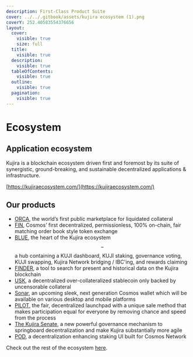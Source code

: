 ```yaml
---
description: First-Class Product Suite
cover: ../../.gitbook/assets/kujira ecosystem (1).png
coverY: 252.40583554376656
layout:
  cover:
    visible: true
    size: full
  title:
    visible: true
  description:
    visible: true
  tableOfContents:
    visible: true
  outline:
    visible: true
  pagination:
    visible: true
---
```


# Ecosystem

## Application ecosystem

Kujira is a blockchain ecosystem driven first and foremost by its suite of synergistic, ground-breaking, and sustainable decentralized applications & infrastructure.

[https://kujiraecosystem.com/](https://kujiraecosystem.com/)

## Our products

* [ORCA](../../dapps-and-infrastructure/orca/), the world’s first public marketplace for liquidated collateral
* [FIN](../../dapps-and-infrastructure/fin/), Cosmos’ first decentralized, permissionless, 100% on-chain, fair matching order book style                                     token exchange&#x20;
* [BLUE](../../dapps-and-infrastructure/blue/), the heart of the Kujira ecosystem$$-$$a hub containing a KUJI dashboard, KUJI staking, governance voting, KUJI swapping, Kujira Network bridging / IBC'ing, and rewards claiming
* [FINDER](../../dapps-and-infrastructure/finder/), a tool to search for present and historical data on the Kujira blockchain
* [USK](../../dapps-and-infrastructure/usk-stablecoin.md), a decentralized over-collateralized stablecoin only backed by uncensorable collateral
* [Sonar](../../dapps-and-infrastructure/kujira-wallet/), an upcoming sleek, next generation Cosmos wallet which will be available on various desktop and mobile platforms
* [PILOT](../../dapps-and-infrastructure/pilot-launchpad.md), the fair, decentralized launchpad with a unique sale method that makes participation equal for everyone by removing chance and speed from the process
* [The Kujira Senate](../../dapps-and-infrastructure/senate.md), a new powerful governance mechanism to springboard decentralization and make Kujira substantially more agile
* [POD](../../dapps-and-infrastructure/pod/), a decentralization enhancing staking UI built for Cosmos Network

Check out the rest of the ecosystem [here](../../kujira-ecosystem/wider-ecosystem.md).
